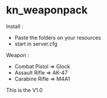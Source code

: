 # kn_weaponpack


Install : 
 - Paste the folders on your resources
 - start in server.cfg
 
Weapon : 
 - Combat Pistol => Glock
 - Assault Rifle => AK-47
 - Carabine Rifle => M4A1
 
 This is the V1.0
